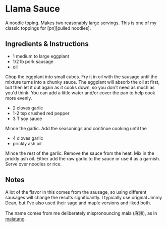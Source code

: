 # Llama Sauce

A noodle toping. Makes two reasonably large servings.  This is one of my classic
toppings for [pn][pulled noodles].


## Ingredients & Instructions

- 1 medium to large eggplant
- 1/2 lb pork sausage
- oil

Chop the  eggplant into  small cubes.  Fry it in oil  with the sausage until the
mixture turns into  a chunky sauce.  The eggplant will absorb the oil  at first,
but then let it out again  as it cooks down,  so you don't need as much as you'd
think. You can add a little water and/or cover the pan to help cook more evenly.

- 2 cloves garlic
- 1-2 tsp crushed red pepper
- 3 T soy sauce

Mince the garlic.  Add the seasonings and continue cooking until the

- 4 cloves garlic
- prickly ash oil

Mince the rest of the garlic. Remove the sauce from the heat. Mix in the prickly
ash oil.  Either add the raw garlic to the sauce  or use it as a garnish.  Serve
over noodles or rice.


## Notes

A lot of the flavor in this comes from the sausage,  so using different sausages
will change the results significantly.  I typically use original Jimmy Dean, but
I've also used their sage and maple versions and liked both.

The name comes from me deliberately mispronouncing mala (麻辣), as in [malatang][mt].


[pn]: <Pulled%20Noodles.md>
[mt]: <https://en.wikipedia.org/wiki/Malatang>
